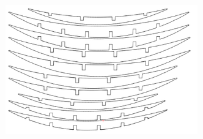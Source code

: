 ![image](https://github.com/frankyhub/LightBurn-MakerTour-2020/blob/master/M20%20Obstschale/Obstschale.png)
